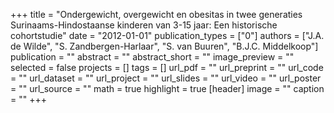+++
title = "Ondergewicht, overgewicht en obesitas in twee generaties Surinaams-Hindostaanse kinderen van 3-15 jaar: Een historische cohortstudie"
date = "2012-01-01"
publication_types = ["0"]
authors = ["J.A. de Wilde", "S. Zandbergen-Harlaar", "S. van Buuren", "B.J.C. Middelkoop"]
publication = ""
abstract = ""
abstract_short = ""
image_preview = ""
selected = false
projects = []
tags = []
url_pdf = ""
url_preprint = ""
url_code = ""
url_dataset = ""
url_project = ""
url_slides = ""
url_video = ""
url_poster = ""
url_source = ""
math = true
highlight = true
[header]
image = ""
caption = ""
+++
